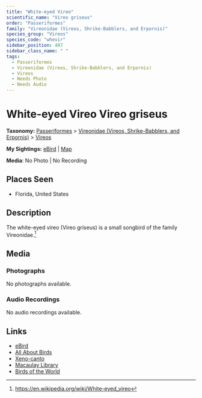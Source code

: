 ```yaml
---
title: "White-eyed Vireo"
scientific_name: "Vireo griseus"
order: "Passeriformes"
family: "Vireonidae (Vireos, Shrike-Babblers, and Erpornis)"
species_group: "Vireos"
species_code: "whevir"
sidebar_position: 407
sidebar_class_name: " "
tags: 
  - Passeriformes
  - Vireonidae (Vireos, Shrike-Babblers, and Erpornis)
  - Vireos
  - Needs Photo
  - Needs Audio
---
```


# White-eyed Vireo <span className='sci_name'>Vireo griseus</span>

**Taxonomy:** [Passeriformes](/tags/passeriformes) > [Vireonidae (Vireos, Shrike-Babblers, and Erpornis)](/tags/vireonidae-vireos-shrike-babblers-and-erpornis) > [Vireos](/tags/vireos)

**My Sightings:** [eBird](https://ebird.org/lifelist?r=world&time=life&spp=whevir) | [Map](/map?species_code=whevir)

**Media**: No Photo | No Recording

## Places Seen

* Florida, United States

## Description
The white-eyed vireo (Vireo griseus) is a small songbird of the family Vireonidae.[^1]

[^1]: https://en.wikipedia.org/wiki/White-eyed_vireo

## Media
### Photographs
No photographs available.

### Audio Recordings
No audio recordings available.

## Links
* [eBird](https://ebird.org/species/whevir) 
* [All About Birds](https://www.allaboutbirds.org/guide/whevir) 
* [Xeno-canto](https://www.xeno-canto.org/species/vireo-griseus) 
* [Macaulay Library](https://search.macaulaylibrary.org/catalog?taxonCode=whevir&sort=rating_rank_desc)
* [Birds of the World](https://birdsoftheworld.org/bow/species/whevir)
